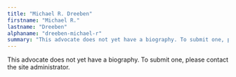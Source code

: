 ```yaml
---
title: "Michael R. Dreeben"
firstname: "Michael R."
lastname: "Dreeben"
alphaname: "dreeben-michael-r"
summary: "This advocate does not yet have a biography. To submit one, please contact the site administrator."
---
```

This advocate does not yet have a biography. To submit one, please contact the site administrator.

